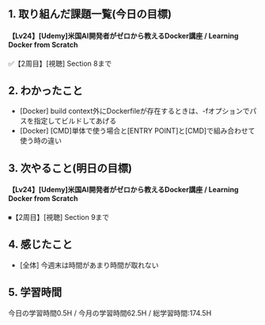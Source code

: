 ## 1. 取り組んだ課題一覧(今日の目標)  

#### 【Lv24】[Udemy]米国AI開発者がゼロから教えるDocker講座 / Learning Docker from Scratch
✅【2周目】[視聴] Section 8まで

## 2. わかったこと  
- [Docker] build context外にDockerfileが存在するときは、-fオプションでパスを指定してビルドしてあげる
- [Docker] [CMD]単体で使う場合と[ENTRY POINT]と[CMD]で組み合わせて使う時の違い

## 3. 次やること(明日の目標)  
#### 【Lv24】[Udemy]米国AI開発者がゼロから教えるDocker講座 / Learning Docker from Scratch
⏹【2周目】[視聴] Section 9まで

## 4. 感じたこと
- [全体] 今週末は時間があまり時間が取れない

## 5. 学習時間
今日の学習時間0.5H / 今月の学習時間62.5H / 総学習時間:174.5H
